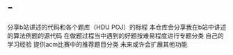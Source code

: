 # -
分享b站讲述的代码和各个题库（HDU POJ）的标程
本仓库会分享我在b站中讲述的算法例题的源代码
在做题过程当中遇到的好题按难易程度进行专题分类
自己的学习经验
提供acm比赛中的推荐题目分类
未来或许会扩展其他功能
